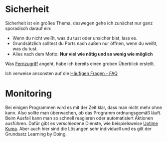 # Sicherheit

Sicherheit ist ein großes Thema, deswegen gehe ich zunächst nur ganz sporadisch darauf ein:

- Wenn du nicht weißt, was du tust oder unsicher bist, lass es.
- Grundsätzlich solltest du Ports nach außen nur öffnen, wenn du weißt, was du tust.
- Alles nach dem Motto: **Nur viel wie nötig und so wenig wie möglich**

Was [Fernzugriff](/start/remote-access) angeht, habe ich bereits einen groben Überblick erstellt.

Ich verweise ansonsten auf die [Häufigen Fragen - FAQ](/start/faq)

# Monitoring

Bei einigen Programmen wird es mit der Zeit klar, dass man nicht mehr ohne kann. 
Also sollte man überwachen, ob das Programm ordnungsgemäß läuft. Beim Ausfall kann man so schnell reagieren oder automatisiert Aktionen ausführen. Dafür gibt es verschiedene Dienste, wie beispielsweise [Uptime Kuma](/software/uptimekuma).
Aber auch hier sind die Lösungen sehr individuell und es gilt der Grundsatz Learning by Doing.
